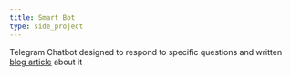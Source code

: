 ```yaml
---
title: Smart Bot
type: side_project
---
```


Telegram Chatbot designed to respond to specific questions and written [blog article](https://www.linkedin.com/pulse/coding-telegram-bot-using-nodejs-giovanni-marco-ferrara/) about it
